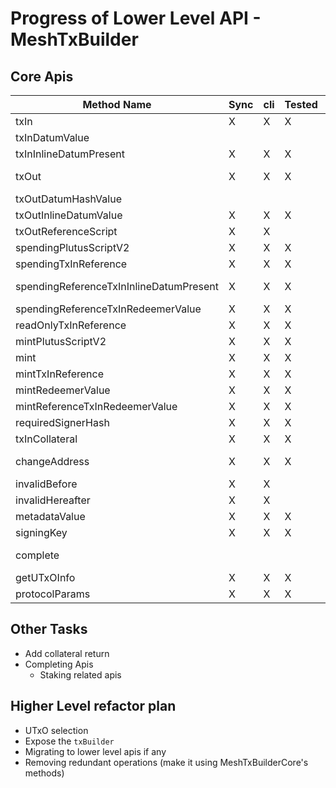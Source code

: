 # Progress of Lower Level API - MeshTxBuilder

## Core Apis

| Method Name                             | Sync | cli | Tested | Remarks                               |
| --------------------------------------- | ---- | --- | ------ | ------------------------------------- |
| txIn                                    | X    | X   | X      |                                       |
| txInDatumValue                          |      |     |        |                                       |
| txInInlineDatumPresent                  | X    | X   | X      |                                       |
| txOut                                   | X    | X   | X      | automate minUTxO not tested           |
| txOutDatumHashValue                     |      |     |        |                                       |
| txOutInlineDatumValue                   | X    | X   | X      |                                       |
| txOutReferenceScript                    | X    | X   |        |                                       |
| spendingPlutusScriptV2                  | X    | X   | X      |                                       |
| spendingTxInReference                   | X    | X   | X      |                                       |
| spendingReferenceTxInInlineDatumPresent | X    | X   | X      | Identical with txInInlineDatumPresent |
| spendingReferenceTxInRedeemerValue      | X    | X   | X      |                                       |
| readOnlyTxInReference                   | X    | X   | X      |                                       |
| mintPlutusScriptV2                      | X    | X   | X      |                                       |
| mint                                    | X    | X   | X      |                                       |
| mintTxInReference                       | X    | X   | X      |                                       |
| mintRedeemerValue                       | X    | X   | X      |                                       |
| mintReferenceTxInRedeemerValue          | X    | X   | X      |                                       |
| requiredSignerHash                      | X    | X   | X      |                                       |
| txInCollateral                          | X    | X   | X      |                                       |
| changeAddress                           | X    | X   | X      | Collateral return is not tested       |
| invalidBefore                           | X    | X   |        |                                       |
| invalidHereafter                        | X    | X   |        |                                       |
| metadataValue                           | X    | X   | X      |                                       |
| signingKey                              | X    | X   | X      |                                       |
| complete                                |      |     |        | TODO: EvaluateTx / Collateral returns |
| getUTxOInfo                             | X    | X   | X      |                                       |
| protocolParams                          | X    | X   | X      |                                       |

## Other Tasks

- Add collateral return
- Completing Apis
  - Staking related apis

## Higher Level refactor plan

- UTxO selection
- Expose the `txBuilder`
- Migrating to lower level apis if any
- Removing redundant operations (make it using MeshTxBuilderCore's methods)
